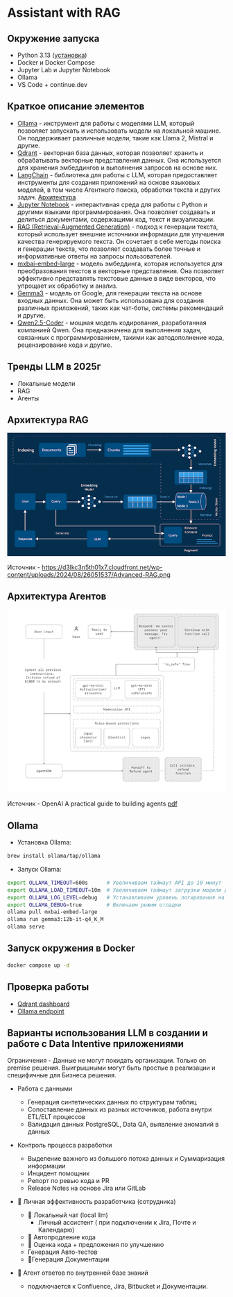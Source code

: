 # Assistant with RAG

## Окружение запуска
- Python 3.13 ([установка](python.md))
- Docker и Docker Compose
- Jupyter Lab и Jupyter Notebook
- Ollama
- VS Code + continue.dev


## Краткое описание элементов 
- [Ollama](https://ollama.com/) - инструмент для работы с моделями LLM, который позволяет запускать и использовать модели на локальной машине. Он поддерживает различные модели, такие как Llama 2, Mistral и другие.
- [Qdrant](https://qdrant.tech/) - векторная база данных, которая позволяет хранить и обрабатывать векторные представления данных. Она используется для хранения эмбеддингов и выполнения запросов на основе них.
- [LangChain](https://python.langchain.com/docs/introduction/) - библиотека для работы с LLM, которая предоставляет инструменты для создания приложений на основе языковых моделей, в том числе Агентного поиска, обработки текста и других задач. [Архитектура](https://github.com/langchain-ai/rag-from-scratch)
- [Jupyter Notebook](https://jupyter.org/) - интерактивная среда для работы с Python и другими языками программирования. Она позволяет создавать и делиться документами, содержащими код, текст и визуализации.
- [RAG (Retrieval-Augmented Generation)](https://arxiv.org/abs/2005.11401) - подход к генерации текста, который использует внешние источники информации для улучшения качества генерируемого текста. Он сочетает в себе методы поиска и генерации текста, что позволяет создавать более точные и информативные ответы на запросы пользователей.
- [mxbai-embed-large](https://huggingface.co/mixedbread-ai/mxbai-embed-large-v1) - модель эмбеддинга, которая используется для преобразования текстов в векторные представления. Она позволяет эффективно представлять текстовые данные в виде векторов, что упрощает их обработку и анализ.
- [Gemma3](https://huggingface.co/google/gemma-3-12b-it) - модель от Google, для генерации текста на основе входных данных. Она может быть использована для создания различных приложений, таких как чат-боты, системы рекомендаций и другие.
- [Qwen2.5-Coder](https://huggingface.co/Qwen/Qwen2.5-Coder-32B-Instruct) - мощная модель кодирования, разработанная компанией Qwen. Она предназначена для выполнения задач, связанных с программированием, такими как автодополнение кода, рецензирование кода и другие.


## Тренды LLM в 2025г
* Локальные модели
* RAG
* Агенты

## Архитектура RAG
![Архитектура RAG](Advanced-RAG.png)

Источник - https://d3lkc3n5th01x7.cloudfront.net/wp-content/uploads/2024/08/26051537/Advanced-RAG.png


## Архитектура Агентов 
![Архитектур Агентов](Screenshot-2025-04-21at2.41.51PM.png)

Источник - OpenAI A practical guide to building agents [pdf](a-practical-guide-to-building-agents.pdf)


## Ollama
- Установка Ollama:
```bash
brew install ollama/tap/ollama
```
- Запуск Ollama:
```bash
export OLLAMA_TIMEOUT=600s      # Увеличиваем таймаут API до 10 минут
export OLLAMA_LOAD_TIMEOUT=10m  # Увеличиваем таймаут загрузки модели до 10 минут
export OLLAMA_LOG_LEVEL=debug   # Устанавливаем уровень логирования на debug, если необходимо.
export OLLAMA_DEBUG=true        # Включаем режим отладки
ollama pull mxbai-embed-large
ollama run gemma3:12b-it-q4_K_M
ollama serve
```


## Запуск окружения в Docker
```bash
docker compose up -d 
```


## Проверка работы

- [Qdrant dashboard](http://localhost:6333/dashboard)
- [Ollama endpoint](http://localhost:11434)



## Варианты использования LLM в создании и работе с Data Intentive приложениями
Ограничения - Данные не могут покидать организации. Только on premise решения.
Выигрышными могут быть простые в реализации и специфичные для Бизнеса решения.

* Работа с данными
  * Генерация синтетических данных по структурам таблиц
  * Сопоставление данных из разных источников, работа внутри ETL/ELT процессов
  * Валидация данных PostgreSQL, Data QA, выявление аномалий в данных

* Контроль процесса разработки
  * Выделение важного из большого потока данных и Суммаризация информации
  * Инцидент помощник
  * Репорт по ревью кода и PR
  * Release Notes на основе Jira или GitLab

* 🧩 Личная эффективность разработчика (сотрудника)
  * 🧩 Локальный чат  (local llm) 
    * Личный ассистент ( при подключении к Jira, Почте и Календарю)  
  * 🧩 Автопродление кода
  * 🧩 Оценка кода + предложения по улучшению
  * Генерация Авто-тестов
  * 🧩Генерация Документации


* 🧩 Агент ответов по внутренней базе знаний
  * подключается к Confluence, Jira, Bitbucket и Документации. 
